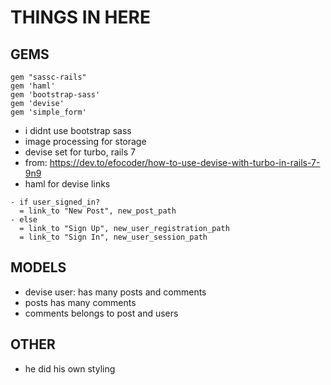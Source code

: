 # THINGS IN HERE

## GEMS

```
gem "sassc-rails"
gem 'haml'
gem 'bootstrap-sass'
gem 'devise'
gem 'simple_form'
```
- i didnt use bootstrap sass
- image processing for storage
- devise set for turbo, rails 7
- from: https://dev.to/efocoder/how-to-use-devise-with-turbo-in-rails-7-9n9
- haml for devise links

```
- if user_signed_in?
  = link_to "New Post", new_post_path
- else
  = link_to "Sign Up", new_user_registration_path
  = link_to "Sign In", new_user_session_path

```

## MODELS
- devise user: has many posts and comments
- posts has many comments
- comments belongs to post and users

## OTHER
- he did his own styling

